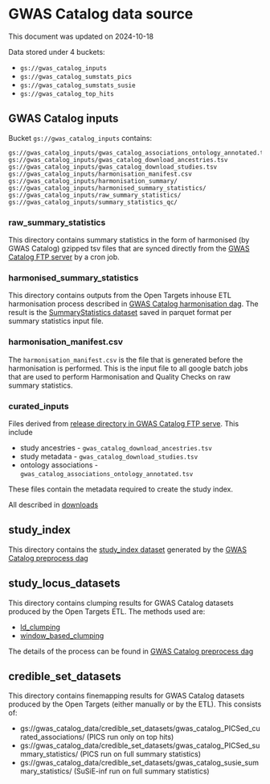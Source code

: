 # GWAS Catalog data source

This document was updated on 2024-10-18

Data stored under 4 buckets:

- `gs://gwas_catalog_inputs`
- `gs://gwas_catalog_sumstats_pics`
- `gs://gwas_catalog_sumstats_susie`
- `gs://gwas_catalog_top_hits`

## GWAS Catalog inputs

Bucket `gs://gwas_catalog_inputs` contains:

```
gs://gwas_catalog_inputs/gwas_catalog_associations_ontology_annotated.tsv
gs://gwas_catalog_inputs/gwas_catalog_download_ancestries.tsv
gs://gwas_catalog_inputs/gwas_catalog_download_studies.tsv
gs://gwas_catalog_inputs/harmonisation_manifest.csv
gs://gwas_catalog_inputs/harmonisation_summary/
gs://gwas_catalog_inputs/harmonised_summary_statistics/
gs://gwas_catalog_inputs/raw_summary_statistics/
gs://gwas_catalog_inputs/summary_statistics_qc/
```

### raw_summary_statistics

This directory contains summary statistics in the form of harmonised (by GWAS Catalog) gzipped tsv files that are synced directly from the [GWAS Catalog FTP server](https://ftp.ebi.ac.uk/pub/databases/gwas/summary_statistics/) by a cron job.

### harmonised_summary_statistics

This directory contains outputs from the Open Targets inhouse ETL harmonisation process described in [GWAS Catalog harmonisation dag](https://github.com/opentargets/orchestration/blob/dev/src/ot_orchestration/dags/gwas_catalog_sumstat_harmonisation.py). The result is the [SummaryStatistics dataset](https://opentargets.github.io/gentropy/python_api/datasets/summary_statistics/) saved in parquet format per summary statistics input file.

### harmonisation_manifest.csv

The `harmonisation_manifest.csv` is the file that is generated before the harmonisation is performed. This is the input file to all google batch jobs that are used to perform Harmonisation and Quality Checks on raw summary statistics.

### curated_inputs

Files derived from [release directory in GWAS Catalog FTP serve](https://ftp.ebi.ac.uk/pub/databases/gwas/releases/latest/). This include

- study ancestries - `gwas_catalog_download_ancestries.tsv`
- study metadata - `gwas_catalog_download_studies.tsv`
- ontology associations - `gwas_catalog_associations_ontology_annotated.tsv`

These files contain the metadata required to create the study index.

All described in [downloads](https://www.ebi.ac.uk/gwas/docs/file-downloads)

## study_index

This directory contains the [study_index dataset](https://opentargets.github.io/gentropy/python_api/datasets/study_index/) generated by the [GWAS Catalog preprocess dag](https://github.com/opentargets/orchestration/blob/dev/src/ot_orchestration/dags/gwas_catalog_preprocess.py)

## study_locus_datasets

This directory contains clumping results for GWAS Catalog datasets produced by the Open Targets ETL. The methods used are:

- [ld_clumping](https://opentargets.github.io/gentropy/python_api/methods/clumping/)
- [window_based_clumping](https://opentargets.github.io/gentropy/python_api/methods/clumping/)

The details of the process can be found in [GWAS Catalog preprocess dag](https://github.com/opentargets/orchestration/blob/dev/src/ot_orchestration/dags/gwas_catalog_preprocess.py)

## credible_set_datasets

This directory contains finemapping results for GWAS Catalog datasets produced by the Open Targets (either manually or by the ETL). This consists of:

- gs://gwas_catalog_data/credible_set_datasets/gwas_catalog_PICSed_curated_associations/ (PICS run only on top hits)
- gs://gwas_catalog_data/credible_set_datasets/gwas_catalog_PICSed_summary_statistics/ (PICS run on full summary statistics)
- gs://gwas_catalog_data/credible_set_datasets/gwas_catalog_susie_summary_statistics/ (SuSiE-inf run on full summary statistics)
